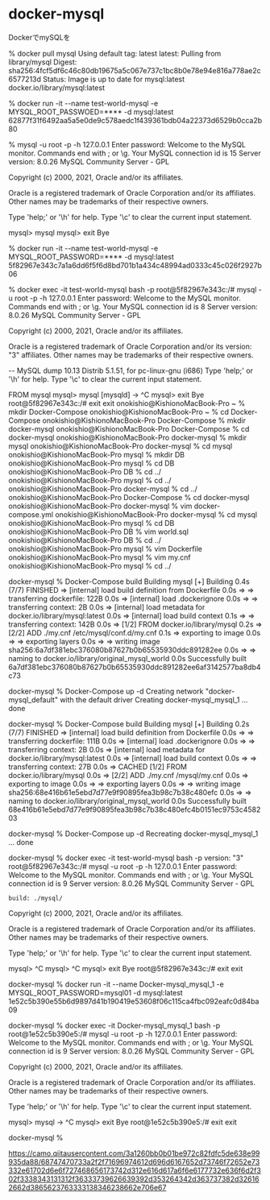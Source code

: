 # docker-mysql
DockerでmySQLを

% docker pull mysql
Using default tag: latest
latest: Pulling from library/mysql
Digest: sha256:4fcf5df6c46c80db19675a5c067e737c1bc8b0e78e94e816a778ae2c6577213d
Status: Image is up to date for mysql:latest
docker.io/library/mysql:latest

% docker run -it --name test-world-mysql -e MYSQL_ROOT_PASSWOED=<Password>**** -d mysql:latest
62877f31f6492aa5a5e0de9c578aedc1f439361bdb04a22373d6529b0cca2b80

% mysql -u root -p -h 127.0.0.1
Enter password:
Welcome to the MySQL monitor.  Commands end with ; or \g.
Your MySQL connection id is 15
Server version: 8.0.26 MySQL Community Server - GPL

Copyright (c) 2000, 2021, Oracle and/or its affiliates.

Oracle is a registered trademark of Oracle Corporation and/or its
affiliates. Other names may be trademarks of their respective
owners.

Type 'help;' or '\h' for help. Type '\c' to clear the current input statement.

mysql> mysql
mysql> exit
Bye

% docker run -it --name test-world-mysql -e MYSQL_ROOT_PASSWORD=<Password>**** -d mysql:latest
5f82967e343c7a1a6dd6f5f6d8bd701b1a434c48994ad0333c45c026f2927b06

% docker exec -it test-world-mysql bash -p
root@5f82967e343c:/# mysql -u root -p -h 127.0.0.1
Enter password:
Welcome to the MySQL monitor.  Commands end with ; or \g.
Your MySQL connection id is 8
Server version: 8.0.26 MySQL Community Server - GPL

Copyright (c) 2000, 2021, Oracle and/or its affiliates.

Oracle is a registered trademark of Oracle Corporation and/or its
version: "3"
affiliates. Other names may be trademarks of their respective
owners.

-- MySQL dump 10.13 Distrib 5.1.51, for pc-linux-gnu (i686)
Type 'help;' or '\h' for help. Type '\c' to clear the current input statement.

FROM mysql
mysql> mysql
[mysqld]
    -> ^C
mysql> exit
Bye
root@5f82967e343c:/# exit
exit
onokishio@KishionoMacBook-Pro ~ % mkdir Docker-Compose
onokishio@KishionoMacBook-Pro ~ % cd Docker-Compose
onokishio@KishionoMacBook-Pro Docker-Compose % mkdir docker-mysql
onokishio@KishionoMacBook-Pro Docker-Compose % cd docker-mysql
onokishio@KishionoMacBook-Pro docker-mysql % mkdir mysql
onokishio@KishionoMacBook-Pro docker-mysql % cd mysql
onokishio@KishionoMacBook-Pro mysql % mkdir DB
onokishio@KishionoMacBook-Pro mysql % cd DB
onokishio@KishionoMacBook-Pro DB % cd ../
onokishio@KishionoMacBook-Pro mysql % cd ../
onokishio@KishionoMacBook-Pro docker-mysql % cd ../
onokishio@KishionoMacBook-Pro Docker-Compose % cd docker-mysql
onokishio@KishionoMacBook-Pro docker-mysql % vim docker-compose.yml
onokishio@KishionoMacBook-Pro docker-mysql % cd mysql
onokishio@KishionoMacBook-Pro mysql % cd DB
onokishio@KishionoMacBook-Pro DB % vim world.sql
onokishio@KishionoMacBook-Pro DB % cd ../
onokishio@KishionoMacBook-Pro mysql % vim Dockerfile
onokishio@KishionoMacBook-Pro mysql % vim my.cnf
onokishio@KishionoMacBook-Pro mysql % cd ../

docker-mysql % Docker-Compose build
Building mysql
[+] Building 0.4s (7/7) FINISHED
 => [internal] load build definition from Dockerfile                       0.0s
 => => transferring dockerfile: 122B                                       0.0s
 => [internal] load .dockerignore                                          0.0s
 => => transferring context: 2B                                            0.0s
 => [internal] load metadata for docker.io/library/mysql:latest            0.0s
 => [internal] load build context                                          0.1s
 => => transferring context: 142B                                          0.0s
 => [1/2] FROM docker.io/library/mysql                                     0.2s
 => [2/2] ADD ./my.cnf /etc/mysql/conf.d/my.cnf                            0.1s
 => exporting to image                                                     0.0s
 => => exporting layers                                                    0.0s
 => => writing image sha256:6a7df381ebc376080b87627b0b65535930ddc891282ee  0.0s
 => => naming to docker.io/library/original_mysql_world                    0.0s
Successfully built 6a7df381ebc376080b87627b0b65535930ddc891282ee6af3142577ba8db4c73

docker-mysql % Docker-Compose up -d
Creating network "docker-mysql_default" with the default driver
Creating docker-mysql_mysql_1 ... done

docker-mysql % Docker-Compose build
Building mysql
[+] Building 0.2s (7/7) FINISHED
 => [internal] load build definition from Dockerfile                       0.0s
 => => transferring dockerfile: 111B                                       0.0s
 => [internal] load .dockerignore                                          0.0s
 => => transferring context: 2B                                            0.0s
 => [internal] load metadata for docker.io/library/mysql:latest            0.0s
 => [internal] load build context                                          0.0s
 => => transferring context: 27B                                           0.0s
 => CACHED [1/2] FROM docker.io/library/mysql                              0.0s
 => [2/2] ADD ./my.cnf /mysql/my.cnf                                       0.0s
 => exporting to image                                                     0.0s
 => => exporting layers                                                    0.0s
 => => writing image sha256:68e416b61e5ebd7d77e9f90895fea3b98c7b38c480efc  0.0s
 => => naming to docker.io/library/original_mysql_world                    0.0s
Successfully built 68e416b61e5ebd7d77e9f90895fea3b98c7b38c480efc4b0151ec9753c458203

docker-mysql % Docker-Compose up -d
Recreating docker-mysql_mysql_1 ... done

docker-mysql % docker exec -it test-world-mysql bash -p
version: "3"
root@5f82967e343c:/# mysql -u root -p -h 127.0.0.1
Enter password:
Welcome to the MySQL monitor.  Commands end with ; or \g.
Your MySQL connection id is 9
Server version: 8.0.26 MySQL Community Server - GPL

    build: ./mysql/
Copyright (c) 2000, 2021, Oracle and/or its affiliates.

Oracle is a registered trademark of Oracle Corporation and/or its
affiliates. Other names may be trademarks of their respective
owners.

Type 'help;' or '\h' for help. Type '\c' to clear the current input statement.

mysql> ^C
mysql> ^C
mysql> exit
Bye
root@5f82967e343c:/# exit
exit

docker-mysql % docker run -it --name Docker-mysql_mysql_1 -e MYSQL_ROOT_PASSWORD=mysql01 -d mysql:latest
1e52c5b390e55b6d9897d41b190419e53608f06c115ca4fbc092eafc0d84ba09

docker-mysql % docker exec -it Docker-mysql_mysql_1 bash -p
root@1e52c5b390e5:/# mysql -u root -p -h 127.0.0.1
Enter password:
Welcome to the MySQL monitor.  Commands end with ; or \g.
Your MySQL connection id is 9
Server version: 8.0.26 MySQL Community Server - GPL

Copyright (c) 2000, 2021, Oracle and/or its affiliates.

Oracle is a registered trademark of Oracle Corporation and/or its
affiliates. Other names may be trademarks of their respective
owners.

Type 'help;' or '\h' for help. Type '\c' to clear the current input statement.

mysql> mysql
    -> ^C
mysql> exit
Bye
root@1e52c5b390e5:/# exit
exit

docker-mysql %

https://camo.qiitausercontent.com/3a1260bb0b01be972c82fdfc5de638e99935da88/68747470733a2f2f71696974612d696d6167652d73746f72652e73332e61702d6e6f727468656173742d312e616d617a6f6e6177732e636f6d2f302f3338343131312f36333739626639392d353264342d363737382d326162662d3865623763333138346238662e706e67

